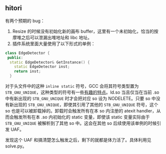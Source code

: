 ## hitori

有两个预期的 bug：

1. Resize 的时候没有初始化新的画布 buffer，这里有一个未初始化，恰当的按摩堆之后可以泄漏出堆地址和 libc 地址。
2. 插件系统里面大量使用了以下形式的单例：

```cpp
class EdgeDetector {
 public:
  static EdgeDetector& GetInstance() {
    static EdgeDetector inst;
    return inst;
  }
```

对于头文件中的这种 `inline static` 符号，GCC 会将其符号类型置为 `STB_GNU_UNIQUE`，这种类型的符号有一些[有趣的特点](https://maskray.me/blog/2021-04-25-weak-symbol#:~:text=is%20another%20binding-,STB_GNU_UNIQUE,-%2C%20which%20is%20like)。ld.so 当且仅当在当前 .so 中有新出现的 `STB_GNU_UNIQUE` 时才会把对应 so 设为 NODELETE。只要 so 中没有新出现的 `STB_GNU_UNIQUE`，即使其引用了其他的 `STB_GNU_UNIQUE` 符号，这个 so 也是可以被卸载掉的。卸载时会触发所有在本 so 内注册的 atexit handler，从而会触发所有在本 .so 内初始化的 static 变量，即使该 static 变量实际由于 `STB_GNU_UNIQUE` 被解析到了其他 so 中。这会在其他 so 后续使用该单例的时候引发 UAF。

发现这个 UAF 和搞清楚怎么触发之后，剩下的就都是体力活了。具体利用见 solve.py。
